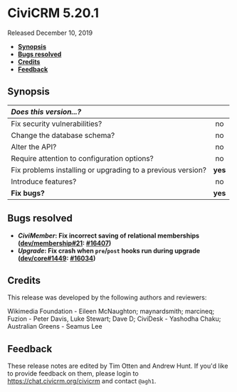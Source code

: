 # CiviCRM 5.20.1

Released December 10, 2019

- **[Synopsis](#synopsis)**
- **[Bugs resolved](#bugs)**
- **[Credits](#credits)**
- **[Feedback](#feedback)**

## <a name="synopsis"></a>Synopsis

| *Does this version...?*                                         |         |
|:--------------------------------------------------------------- |:-------:|
| Fix security vulnerabilities?                                   |   no    |
| Change the database schema?                                     |   no    |
| Alter the API?                                                  |   no    |
| Require attention to configuration options?                     |   no    |
| Fix problems installing or upgrading to a previous version?     | **yes** |
| Introduce features?                                             |   no    |
| **Fix bugs?**                                                   | **yes** |

## <a name="bugs"></a>Bugs resolved

* **_CiviMember_: Fix incorrect saving of relational memberships ([dev/membership#21](https://lab.civicrm.org/dev/membership/issues/21): [#16407](https://github.com/civicrm/civicrm-core/pull/16047))**
* **_Upgrade_: Fix crash when `pre`/`post` hooks run during upgrade ([dev/core#1449](https://lab.civicrm.org/dev/core/issues/1449): [#16034](https://github.com/civicrm/civicrm-core/pull/16034))**

## <a name="credits"></a>Credits

This release was developed by the following authors and reviewers:

Wikimedia Foundation - Eileen McNaughton; maynardsmith; marcineq; Fuzion -
Peter Davis, Luke Stewart; Dave D; CiviDesk - Yashodha Chaku; Australian
Greens - Seamus Lee

## <a name="feedback"></a>Feedback

These release notes are edited by Tim Otten and Andrew Hunt.  If you'd like to
provide feedback on them, please login to https://chat.civicrm.org/civicrm and
contact `@agh1`.
